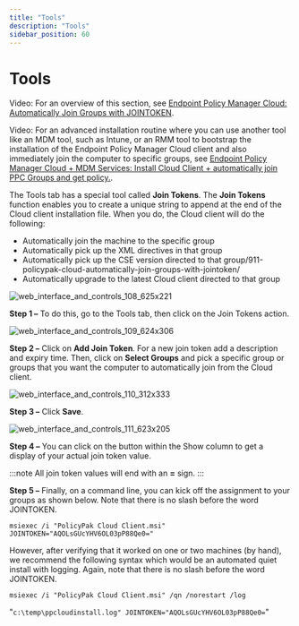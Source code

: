 ```yaml
---
title: "Tools"
description: "Tools"
sidebar_position: 60
---
```


# Tools

Video: For an overview of this section, see
[Endpoint Policy Manager Cloud: Automatically Join Groups with JOINTOKEN](/docs/endpointpolicymanager/gettingstarted/cloud/videos/upkeepanddailyuse/jointoken.md).

Video: For an advanced installation routine where you can use another tool like an MDM tool, such as
Intune, or an RMM tool to bootstrap the installation of the Endpoint Policy Manager Cloud client and
also immediately join the computer to specific groups, see
[Endpoint Policy Manager Cloud + MDM Services: Install Cloud Client + automatically join PPC Groups and get policy.](/docs/endpointpolicymanager/gettingstarted/cloud/videos/usingwithothermethods/mdm.md).

The Tools tab has a special tool called **Join Tokens**. The **Join Tokens** function enables you to
create a unique string to append at the end of the Cloud client installation file. When you do, the
Cloud client will do the following:

- Automatically join the machine to the specific group
- Automatically pick up the XML directives in that group
- Automatically pick up the CSE version directed to that
  group/911-policypak-cloud-automatically-join-groups-with-jointoken/
- Automatically upgrade to the latest Cloud client directed to that group

![web_interface_and_controls_108_625x221](/images/endpointpolicymanager/cloud/interface/web_interface_and_controls_108_625x221.webp)

**Step 1 –** To do this, go to the Tools tab, then click on the Join Tokens action.

![web_interface_and_controls_109_624x306](/images/endpointpolicymanager/cloud/interface/web_interface_and_controls_109_624x306.webp)

**Step 2 –** Click on **Add Join Token**. For a new join token add a description and expiry time.
Then, click on **Select Groups** and pick a specific group or groups that you want the computer to
automatically join from the Cloud client.

![web_interface_and_controls_110_312x333](/images/endpointpolicymanager/cloud/interface/web_interface_and_controls_110_312x333.webp)

**Step 3 –** Click **Save**.

![web_interface_and_controls_111_623x205](/images/endpointpolicymanager/cloud/interface/web_interface_and_controls_111_623x205.webp)

**Step 4 –** You can click on the button within the Show column to get a display of your actual join
token value.

:::note
All join token values will end with an **=** sign.
:::


**Step 5 –** Finally, on a command line, you can kick off the assignment to your groups as shown
below. Note that there is no slash before the word JOINTOKEN.

`msiexec /i "PolicyPak Cloud Client.msi" JOINTOKEN="AQOLsGUcYHV6OL03pP88Qe0="`

However, after verifying that it worked on one or two machines (by hand), we recommend the following
syntax which would be an automated quiet install with logging. Again, note that there is no slash
before the word JOINTOKEN.

`msiexec /i "PolicyPak Cloud Client.msi" /qn /norestart /log `

"`c:\temp\ppcloudinstall.log" JOINTOKEN="AQOLsGUcYHV6OL03pP88Qe0=`"
